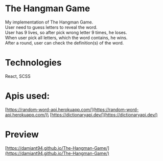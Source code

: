 # The Hangman Game
My implementation of The Hangman Game.\
User need to guess letters to reveal the word.\
User has 9 lives, so after pick wrong letter 9 times, he loses.\
When user pick all letters, which the word contains, he wins.\
After a round, user can check the definition(s) of the word.

# Technologies
React, SCSS

# Apis used:
[https://random-word-api.herokuapp.com/](https://random-word-api.herokuapp.com/)\
[https://dictionaryapi.dev/](https://dictionaryapi.dev/)

# Preview
[https://damiant94.github.io/The-Hangman-Game/](https://damiant94.github.io/The-Hangman-Game/)
